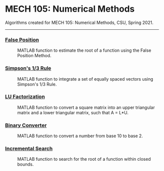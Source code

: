 # MECH 105: Numerical Methods
Algorithms created for MECH 105: Numerical Methods, CSU, Spring 2021.

***

### [False Position](github.com/katie-plese/MECH-105)
<dl>
<dd>MATLAB function to estimate the root of a function using the False Position Method.</dd>
</dl>

### [Simpson's 1/3 Rule](github.com/katie-plese/MECH-105)
<dl>
<dd>MATLAB function to integrate a set of equally spaced vectors using Simpson's 1/3 Rule.</dd>
</dl>

### [LU Factorization](github.com/katie-plese/MECH-105)
<dl>
<dd>MATLAB function to convert a square matrix into an upper triangular matrix and a lower triangular matrix, such that A = L*U.</dd>
</dl>

### [Binary Converter](https://github.com/katie-plese/MECH-105/tree/main/Binary%20Converter)
<dl>
<dd>MATLAB function to convert a number from base 10 to base 2.</dd>
</dl>

### [Incremental Search](github.com/katie-plese/MECH-105)
<dl>
<dd>MATLAB function to search for the root of a function within closed bounds.</dd>
</dl>
